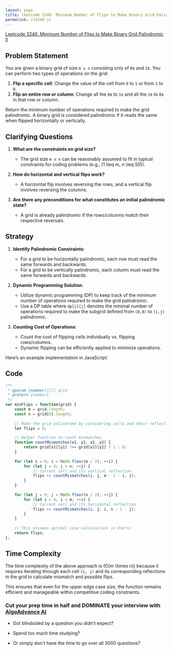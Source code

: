 ```yaml
---
layout: page
title: leetcode 3240. Minimum Number of Flips to Make Binary Grid Palindromic II
permalink: /s3240-js
---
```

[Leetcode 3240. Minimum Number of Flips to Make Binary Grid Palindromic II](https://algoadvance.github.io/algoadvance/l3240)
## Problem Statement

You are given a binary grid of size `m x n` consisting only of `0`s and `1`s. You can perform two types of operations on the grid:

1. **Flip a specific cell**: Change the value of the cell from `0` to `1` or from `1` to `0`.
2. **Flip an entire row or column**: Change all the `0`s to `1`s and all the `1`s to `0`s in that row or column.

Return the minimum number of operations required to make the grid palindromic. A binary grid is considered palindromic if it reads the same when flipped horizontally or vertically.

## Clarifying Questions

1. **What are the constraints on grid size?**
   - The grid size `m x n` can be reasonably assumed to fit in typical constraints for coding problems (e.g., \(1 \leq m, n \leq 50\)).

2. **How do horizontal and vertical flips work?**
   - A horizontal flip involves reversing the rows, and a vertical flip involves reversing the columns.

3. **Are there any preconditions for what constitutes an initial palindromic state?**
   - A grid is already palindromic if the rows/columns match their respective reversals.

## Strategy

1. **Identify Palindromic Constraints**:
    - For a grid to be horizontally palindromic, each row must read the same forwards and backwards.
    - For a grid to be vertically palindromic, each column must read the same forwards and backwards.

2. **Dynamic Programming Solution**:
    - Utilize dynamic programming (DP) to keep track of the minimum number of operations required to make the grid palindromic.
    - Use a DP table where `dp[i][j]` denotes the minimal number of operations required to make the subgrid defined from `(0,0)` to `(i,j)` palindromic.

3. **Counting Cost of Operations**:
    - Count the cost of flipping cells individually vs. flipping rows/columns.
    - Dynamic flipping can be efficiently applied to minimize operations.

Here’s an example implementation in JavaScript:

## Code

```javascript
/**
 * @param {number[][]} grid
 * @return {number}
 */
var minFlips = function(grid) {
    const m = grid.length;
    const n = grid[0].length;
  
    // Make the grid palindrome by considering cells and their reflections
    let flips = 0;

    // Helper function to count mismatches
    function countMismatches(x1, y1, x2, y2) {
        return grid[x1][y1] !== grid[x2][y2] ? 1 : 0;
    }
  
    for (let i = 0; i < Math.floor(m / 2); ++i) {
        for (let j = 0; j < n; ++j) {
            // Current cell and its vertical reflection
            flips += countMismatches(i, j, m - 1 - i, j);
        }
    }
  
    for (let j = 0; j < Math.floor(n / 2); ++j) {
        for (let i = 0; i < m; ++i) {
            // Current cell and its horizontal reflection
            flips += countMismatches(i, j, i, n - 1 - j);
        }
    }
  
    // This assumes optimal case calculations in O(m*n)
    return flips;
};
```

## Time Complexity

The time complexity of the above approach is \(O(m \times n)\) because it requires iterating through each cell `(i, j)` and its corresponding reflections in the grid to calculate mismatch and possible flips.

This ensures that even for the upper edge case size, the function remains efficient and manageable within competitive coding constraints.


### Cut your prep time in half and DOMINATE your interview with [AlgoAdvance AI](https://algoAdvance.com)

- Got blindsided by a question you didn't expect?

- Spend too much time studying?

- Or simply don't have the time to go over all 3000 questions?

